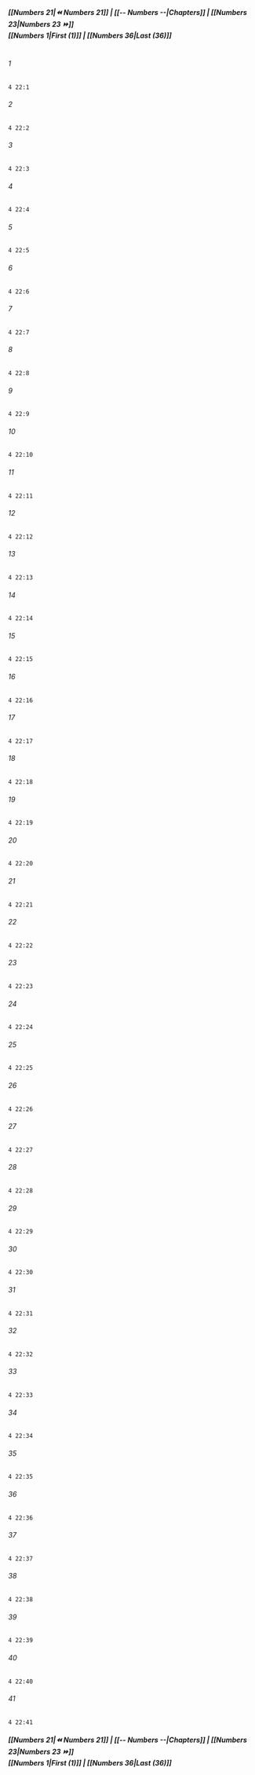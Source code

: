 
##### **[[Numbers 21|⏪ Numbers 21]] | [[-- Numbers --|Chapters]] | [[Numbers 23|Numbers 23 ⏩]]**<br>**[[Numbers 1|First (1)]] | [[Numbers 36|Last (36)]]**<br><br>

###### 1
``` verse
4 22:1
```
###### 2
``` verse
4 22:2
```
###### 3
``` verse
4 22:3
```
###### 4
``` verse
4 22:4
```
###### 5
``` verse
4 22:5
```
###### 6
``` verse
4 22:6
```
###### 7
``` verse
4 22:7
```
###### 8
``` verse
4 22:8
```
###### 9
``` verse
4 22:9
```
###### 10
``` verse
4 22:10
```
###### 11
``` verse
4 22:11
```
###### 12
``` verse
4 22:12
```
###### 13
``` verse
4 22:13
```
###### 14
``` verse
4 22:14
```
###### 15
``` verse
4 22:15
```
###### 16
``` verse
4 22:16
```
###### 17
``` verse
4 22:17
```
###### 18
``` verse
4 22:18
```
###### 19
``` verse
4 22:19
```
###### 20
``` verse
4 22:20
```
###### 21
``` verse
4 22:21
```
###### 22
``` verse
4 22:22
```
###### 23
``` verse
4 22:23
```
###### 24
``` verse
4 22:24
```
###### 25
``` verse
4 22:25
```
###### 26
``` verse
4 22:26
```
###### 27
``` verse
4 22:27
```
###### 28
``` verse
4 22:28
```
###### 29
``` verse
4 22:29
```
###### 30
``` verse
4 22:30
```
###### 31
``` verse
4 22:31
```
###### 32
``` verse
4 22:32
```
###### 33
``` verse
4 22:33
```
###### 34
``` verse
4 22:34
```
###### 35
``` verse
4 22:35
```
###### 36
``` verse
4 22:36
```
###### 37
``` verse
4 22:37
```
###### 38
``` verse
4 22:38
```
###### 39
``` verse
4 22:39
```
###### 40
``` verse
4 22:40
```
###### 41
``` verse
4 22:41
```

##### **[[Numbers 21|⏪ Numbers 21]] | [[-- Numbers --|Chapters]] | [[Numbers 23|Numbers 23 ⏩]]**<br>**[[Numbers 1|First (1)]] | [[Numbers 36|Last (36)]]**
